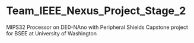 # Team_IEEE_Nexus_Project_Stage_2
MIPS32 Processor on DE0-NAno with Peripheral Shields
Capstone project for BSEE at University of Washington
